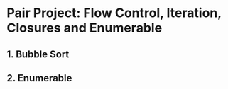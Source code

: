 # Pair Project: Flow Control, Iteration, Closures and Enumerable


## 1. Bubble Sort

## 2. Enumerable

